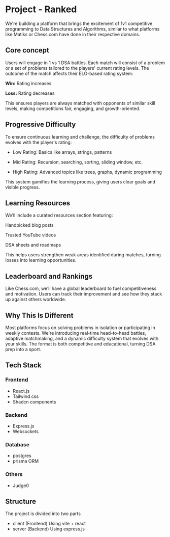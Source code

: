 # Project - Ranked
We're building a platform that brings the excitement of 1v1 competitive programming to Data Structures and Algorithms, similar to what platforms like Matiks or Chess.com have done in their respective domains.

## Core concept
Users will engage in 1 vs 1 DSA battles. Each match will consist of a problem or a set of problems tailored to the players' current rating levels. The outcome of the match affects their ELO-based rating system:

**Win:** Rating increases

**Loss:** Rating decreases

This ensures players are always matched with opponents of similar skill levels, making competitions fair, engaging, and growth-oriented.

## Progressive Difficulty
To ensure continuous learning and challenge, the difficulty of problems evolves with the player's rating:

- Low Rating: Basics like arrays, strings, patterns

- Mid Rating: Recursion, searching, sorting, sliding window, etc.

- High Rating: Advanced topics like trees, graphs, dynamic programming

This system gamifies the learning process, giving users clear goals and visible progress.

## Learning Resources
We’ll include a curated resources section featuring:

Handpicked blog posts

Trusted YouTube videos

DSA sheets and roadmaps

This helps users strengthen weak areas identified during matches, turning losses into learning opportunities.

## Leaderboard and Rankings
Like Chess.com, we’ll have a global leaderboard to fuel competitiveness and motivation. Users can track their improvement and see how they stack up against others worldwide.

## Why This Is Different
Most platforms focus on solving problems in isolation or participating in weekly contests. We're introducing real-time head-to-head battles, adaptive matchmaking, and a dynamic difficulty system that evolves with your skills. The format is both competitive and educational, turning DSA prep into a sport.

## Tech Stack

### Frontend
- React.js
- Tailwind css
- Shadcn components

### Backend
- Express.js
- Websockets

### Database
- postgres
- prisma ORM

### Others
- Judge0 


## Structure

The project is divided into two parts
- client (Frontend) Using vite + react
- server (Backend) Using express.js

